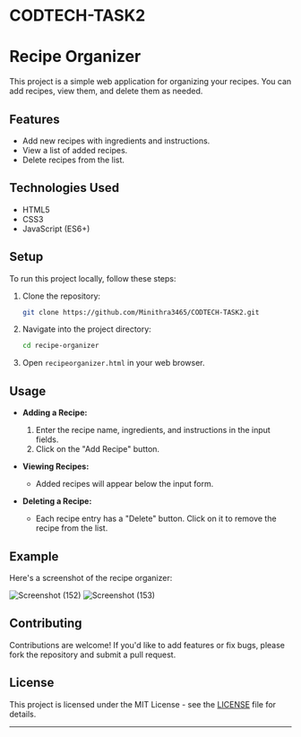 # CODTECH-TASK2

# Recipe Organizer

This project is a simple web application for organizing your recipes. You can add recipes, view them, and delete them as needed.

## Features

- Add new recipes with ingredients and instructions.
- View a list of added recipes.
- Delete recipes from the list.

## Technologies Used

- HTML5
- CSS3
- JavaScript (ES6+)

## Setup

To run this project locally, follow these steps:

1. Clone the repository:
   ```bash
   git clone https://github.com/Minithra3465/CODTECH-TASK2.git
   ```

2. Navigate into the project directory:
   ```bash
   cd recipe-organizer
   ```

3. Open `recipeorganizer.html` in your web browser.

## Usage

- **Adding a Recipe:**
  1. Enter the recipe name, ingredients, and instructions in the input fields.
  2. Click on the "Add Recipe" button.

- **Viewing Recipes:**
  - Added recipes will appear below the input form.

- **Deleting a Recipe:**
  - Each recipe entry has a "Delete" button. Click on it to remove the recipe from the list.

## Example

Here's a screenshot of the recipe organizer:

![Screenshot (152)](https://github.com/user-attachments/assets/a7fa99f1-4442-4ed1-926c-792369e84783)
![Screenshot (153)](https://github.com/user-attachments/assets/284319fa-e674-4c5d-828a-1fa654176d91)

## Contributing

Contributions are welcome! If you'd like to add features or fix bugs, please fork the repository and submit a pull request.

## License

This project is licensed under the MIT License - see the [LICENSE](LICENSE) file for details.

---
